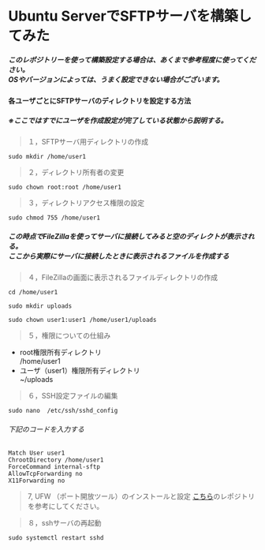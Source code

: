 # Ubuntu ServerでSFTPサーバを構築してみた
##### このレポジトリーを使って構築設定する場合は、あくまで参考程度に使ってください。<br>OSやバージョンによっては、うまく設定できない場合がございます。

#### 各ユーザごとにSFTPサーバのディレクトリを設定する方法
##### ※ここではすでにユーザを作成設定が完了している状態から説明する。

> １，SFTPサーバ用ディレクトリの作成
```
sudo mkdir /home/user1
```
>２，ディレクトリ所有者の変更
```
sudo chown root:root /home/user1
```
> ３，ディレクトリアクセス権限の設定
```
sudo chmod 755 /home/user1
```
##### この時点でFileZillaを使ってサーバに接続してみると空のディレクトが表示される。<br>ここから実際にサーバに接続したときに表示されるファイルを作成する

> ４，FileZillaの画面に表示されるファイルディレクトリの作成
```
cd /home/user1
```
```
sudo mkdir uploads
```
```
sudo chown user1:user1 /home/user1/uploads
```

> ５，権限についての仕組み
- root権限所有ディレクトリ
<br>/home/user1
- ユーザ（user1）権限所有ディレクトリ
<br>~/uploads

> ６，SSH設定ファイルの編集
```
sudo nano  /etc/ssh/sshd_config
```
###### 下記のコードを入力する
```
Match User user1
ChrootDirectory /home/user1
ForceCommand internal-sftp
AllowTcpForwarding no
X11Forwarding no
```
> 7, UFW （ポート開放ツール）のインストールと設定
[こちら](https://github.com/kazu71/UFW_System_Setup)のレポジトリを参考にしてください。

> ８，sshサーバの再起動

```
sudo systemctl restart sshd
```







